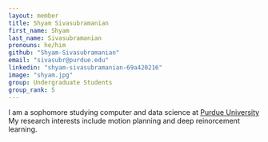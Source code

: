 ```yaml
---
layout: member
title: Shyam Sivasubramanian
first_name: Shyam
last_name: Sivasubramanian
pronouns: he/him
github: "Shyam-Sivasubramanian"
email: "sivasubr@purdue.edu"
linkedin: "shyam-sivasubramanian-69a420216"
image: "shyam.jpg"
group: Undergraduate Students
group_rank: 5
---
```

I am a sophomore studying computer and data science at [Purdue University](https://www.purdue.edu/) My research interests include motion planning and deep reinorcement learning.
